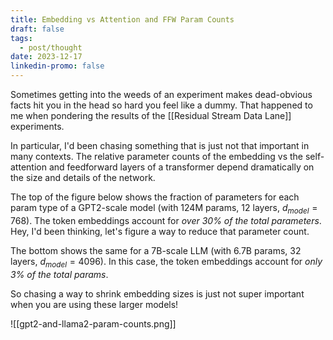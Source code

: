 ```yaml
---
title: Embedding vs Attention and FFW Param Counts
draft: false
tags:
  - post/thought
date: 2023-12-17
linkedin-promo: false
---
```

Sometimes getting into the weeds of an experiment makes dead-obvious facts hit you in the head so hard you feel like a dummy. That happened to me when pondering the results of the [[Residual Stream Data Lane]] experiments.

In particular, I'd been chasing something that is just not that important in many contexts. The relative parameter counts of the embedding vs the self-attention and feedforward layers of a transformer depend dramatically on the size and details of the network.
 
The top of the figure below shows the fraction of parameters for each param type of a GPT2-scale model (with 124M params, 12 layers, $d_{model}=768$). The token embeddings account for *over 30% of the total parameters*. Hey, I'd been thinking, let's figure a way to reduce that parameter count.

The bottom shows the same for a 7B-scale LLM (with 6.7B params, 32 layers, $d_{model}=4096$). In this case, the token embeddings account for *only 3% of the total params*.

So chasing a way to shrink embedding sizes is just not super important when you are using these larger models!


![[gpt2-and-llama2-param-counts.png]]
